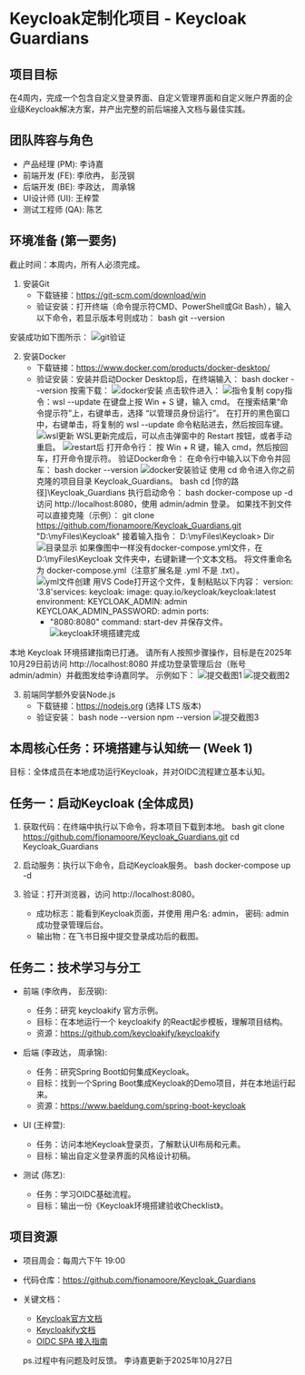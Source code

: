 # Keycloak定制化项目 - Keycloak Guardians

## 项目目标
在4周内，完成一个包含自定义登录界面、自定义管理界面和自定义账户界面的企业级Keycloak解决方案，并产出完整的前后端接入文档与最佳实践。

## 团队阵容与角色
- 产品经理 (PM): 李诗嘉
- 前端开发 (FE): 李欣冉， 彭茂钢
- 后端开发 (BE): 李政达， 周承锦
- UI设计师 (UI): 王梓萱
- 测试工程师 (QA): 陈艺

## 环境准备 (第一要务)
截止时间：本周内，所有人必须完成。

1.  安装Git
    - 下载链接：https://git-scm.com/download/win
    - 验证安装：打开终端（命令提示符CMD、PowerShell或Git Bash），输入以下命令，若显示版本号则成功：
      bash
      git --version

安装成功如下图所示：
![git验证](https://github.com/fionamoore/Keycloak_Guardians/blob/main/media/git%E9%AA%8C%E8%AF%81.png)

2.  安装Docker
    - 下载链接：https://www.docker.com/products/docker-desktop/
    - 验证安装：安装并启动Docker Desktop后，在终端输入：
      bash
      docker --version
   按需下载：
![docker安装](https://github.com/fionamoore/Keycloak_Guardians/blob/main/media/docker%E5%AE%89%E8%A3%85.png)
点击软件进入：
![指令复制](https://github.com/fionamoore/Keycloak_Guardians/blob/main/media/docker%E6%8C%87%E4%BB%A4%E5%A4%8D%E5%88%B6.png)
copy指令：wsl --update
在键盘上按 Win + S 键，输入 cmd。
在搜索结果“命令提示符”上，右键单击，选择 “以管理员身份运行”。
在打开的黑色窗口中，右键单击，将复制的 wsl --update 命令粘贴进去，然后按回车键。
![wsl更新](https://github.com/fionamoore/Keycloak_Guardians/blob/main/media/wsl%E6%9B%B4%E6%96%B0%E8%BF%87%E7%A8%8B.png)
WSL更新完成后，可以点击弹窗中的 Restart 按钮，或者手动重启。
![restart后](https://github.com/fionamoore/Keycloak_Guardians/blob/main/media/restart.png)
打开命令行：
按 Win + R 键，输入 cmd，然后按回车，打开命令提示符。
验证Docker命令：
在命令行中输入以下命令并回车：
bash
docker --version
![docker安装验证](https://github.com/fionamoore/Keycloak_Guardians/blob/main/media/docker%E5%AE%89%E8%A3%85%E9%AA%8C%E8%AF%81.png)
使用 cd 命令进入你之前克隆的项目目录 Keycloak_Guardians。
bash
cd [你的路径]\Keycloak_Guardians
执行启动命令：
bash
docker-compose up -d
访问 http://localhost:8080，使用 admin/admin 登录。
如果找不到文件可以直接克隆（示例）：
git clone https://github.com/fionamoore/Keycloak_Guardians.git "D:\myFiles\Keycloak"
接着输入指令：
D:\myFiles\Keycloak> 
Dir
![目录显示](https://github.com/fionamoore/Keycloak_Guardians/blob/main/media/%E7%9B%AE%E5%BD%95.png)
如果像图中一样没有docker-compose.yml文件，在D:\myFiles\Keycloak 文件夹中，右键新建一个文本文档。
将文件重命名为 docker-compose.yml（注意扩展名是 .yml 不是 .txt）。
![yml文件创建](https://github.com/fionamoore/Keycloak_Guardians/blob/main/media/%E6%8F%90%E4%BA%A4%E6%88%AA%E5%9B%BE1.png)
用VS Code打开这个文件，复制粘贴以下内容：
version: '3.8'services:
  keycloak:
    image: quay.io/keycloak/keycloak:latest
    environment:
      KEYCLOAK_ADMIN: admin
      KEYCLOAK_ADMIN_PASSWORD: admin
    ports:
      - "8080:8080"
    command: start-dev
并保存文件。
![keycloak环境搭建完成](https://github.com/fionamoore/Keycloak_Guardians/blob/main/media/keycloak%E7%8E%AF%E5%A2%83%E6%90%AD%E5%BB%BA.png)

本地 Keycloak 环境搭建指南已打通。
请所有人按照步骤操作，目标是在2025年10月29日前访问 http://localhost:8080 并成功登录管理后台（账号admin/admin）并截图发给李诗嘉同学。
示例如下：
![提交截图1](https://github.com/fionamoore/Keycloak_Guardians/blob/main/media/%E6%8F%90%E4%BA%A4%E6%88%AA%E5%9B%BE2.png)
![提交截图2](https://github.com/fionamoore/Keycloak_Guardians/blob/main/media/%E6%8F%90%E4%BA%A4%E6%88%AA%E5%9B%BE2.png)

3.  前端同学额外安装Node.js
    - 下载链接：https://nodejs.org (选择 LTS 版本)
    - 验证安装：
      bash
      node --version
      npm --version
     ![提交截图3](https://github.com/fionamoore/Keycloak_Guardians/blob/main/media/%E6%8F%90%E4%BA%A4%E6%88%AA%E5%9B%BE3.png)


## 本周核心任务：环境搭建与认知统一 (Week 1)
目标：全体成员在本地成功运行Keycloak，并对OIDC流程建立基本认知。

## 任务一：启动Keycloak (全体成员)
1.  获取代码：在终端中执行以下命令，将本项目下载到本地。
    bash
    git clone https://github.com/fionamoore/Keycloak_Guardians.git
    cd Keycloak_Guardians
   
2.  启动服务：执行以下命令，启动Keycloak服务。
    bash
    docker-compose up -d
   
3.  验证：打开浏览器，访问 http://localhost:8080。
    - 成功标志：能看到Keycloak页面，并使用 用户名: admin， 密码: admin 成功登录管理后台。
    - 输出物：在飞书日报中提交登录成功后的截图。

## 任务二：技术学习与分工
- 前端 (李欣冉， 彭茂钢):
  - 任务：研究 keycloakify 官方示例。
  - 目标：在本地运行一个 keycloakify 的React起步模板，理解项目结构。
  - 资源：https://github.com/keycloakify/keycloakify

- 后端 (李政达， 周承锦):
  - 任务：研究Spring Boot如何集成Keycloak。
  - 目标：找到一个Spring Boot集成Keycloak的Demo项目，并在本地运行起来。
  - 资源：https://www.baeldung.com/spring-boot-keycloak

- UI (王梓萱):
  - 任务：访问本地Keycloak登录页，了解默认UI布局和元素。
  - 目标：输出自定义登录界面的风格设计初稿。

- 测试 (陈艺):
  - 任务：学习OIDC基础流程。
  - 目标：输出一份《Keycloak环境搭建验收Checklist》。

## 项目资源
- 项目周会：每周六下午 19:00
- 代码仓库：https://github.com/fionamoore/Keycloak_Guardians
- 关键文档：
  - [Keycloak官方文档](https://www.keycloak.org/documentation)
  - [Keycloakify文档](https://docs.keycloakify.dev/)
  - [OIDC SPA 接入指南](https://www.oidc-spa.dev/)

  ps.过程中有问题及时反馈。
李诗嘉更新于2025年10月27日
